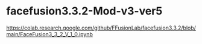 # facefusion3.3.2-Mod-v3-ver5

https://colab.research.google.com/github/FFusionLab/facefusion3.3.2/blob/main/FaceFusion3_3_2_V_1_0.ipynb
